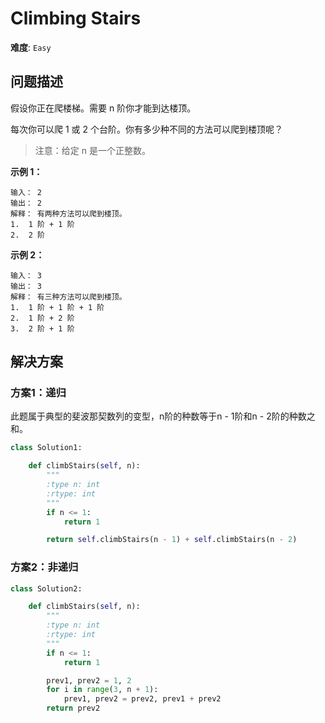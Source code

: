 # Climbing Stairs

**难度**: `Easy`


## 问题描述

假设你正在爬楼梯。需要 n 阶你才能到达楼顶。

每次你可以爬 1 或 2 个台阶。你有多少种不同的方法可以爬到楼顶呢？

> 注意：给定 n 是一个正整数。

**示例 1：**

    输入： 2
    输出： 2
    解释： 有两种方法可以爬到楼顶。
    1.  1 阶 + 1 阶
    2.  2 阶

**示例 2：**

    输入： 3
    输出： 3
    解释： 有三种方法可以爬到楼顶。
    1.  1 阶 + 1 阶 + 1 阶
    2.  1 阶 + 2 阶
    3.  2 阶 + 1 阶


## 解决方案

### 方案1：递归

此题属于典型的斐波那契数列的变型，n阶的种数等于n - 1阶和n - 2阶的种数之和。

```python
class Solution1:

    def climbStairs(self, n):
        """
        :type n: int
        :rtype: int
        """
        if n <= 1:
            return 1

        return self.climbStairs(n - 1) + self.climbStairs(n - 2)
```

### 方案2：非递归

```python
class Solution2:

    def climbStairs(self, n):
        """
        :type n: int
        :rtype: int
        """
        if n <= 1:
            return 1

        prev1, prev2 = 1, 2
        for i in range(3, n + 1):
            prev1, prev2 = prev2, prev1 + prev2
        return prev2
```
